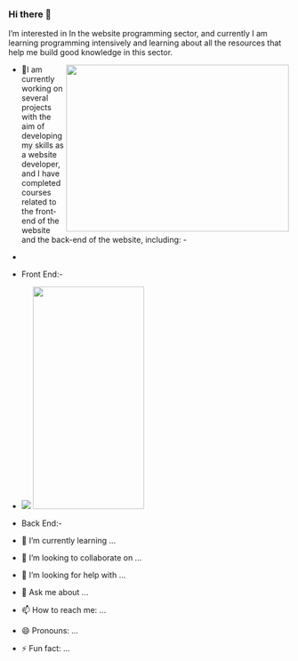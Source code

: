### Hi there 👋


 I’m interested in In the website programming sector, and currently I am learning programming intensively 
    and learning about all the resources that help me build good knowledge in this sector.
    
<img src="https://github.com/QtadaAlBalwe/QtadaAlBalwe/assets/132203498/7a986d69-0e21-4144-809c-a8c94faa5626" width="400" height="300" align="right">



- 🔭I am currently working on several projects with the aim of developing my skills as a website developer, and I have completed courses related to the front-end of the website and the back-end of the website, including: -
- 
- Front End:-
- 
  <span><img width:20px hight:10px src="https://user-images.githubusercontent.com/74038190/212257454-16e3712e-945a-4ca2-b238-408ad0bf87e6.gif"> <img src="https://user-images.githubusercontent.com/74038190/212257460-738ff738-247f-4445-a718-cdd0ca76e2db.gif" width="200" height="400"/></span>

  
- Back End:-
- 🌱 I’m currently learning ...
- 👯 I’m looking to collaborate on ...
- 🤔 I’m looking for help with ...
- 💬 Ask me about ...
- 📫 How to reach me: ...
- 😄 Pronouns: ...
- ⚡ Fun fact: ...

